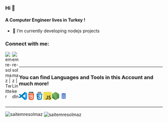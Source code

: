 
### Hi 👋
#### A Computer Engineer lives in Turkey !


- 🔭  I’m currently developing nodejs projects

### Connect with me:
[<img align="left" alt="emre-solmaz | Twitter" width="22px" src="https://cdn.jsdelivr.net/npm/simple-icons@v3/icons/twitter.svg" />](https://twitter.com/saitemresolmaz)
[<img align="left" alt="emre-solmaz | LinkedIn" width="22px" src="https://cdn.jsdelivr.net/npm/simple-icons@v3/icons/linkedin.svg" />](https://www.linkedin.com/in/emresolmaz)
<br />
<br />

---
### You can find Languages and Tools in this Account and much more!

<img align="left" alt="Visual Studio Code" width="26px" src="https://raw.githubusercontent.com/github/explore/80688e429a7d4ef2fca1e82350fe8e3517d3494d/topics/visual-studio-code/visual-studio-code.png" />
<img align="left" alt="HTML5" width="26px" src="https://raw.githubusercontent.com/github/explore/80688e429a7d4ef2fca1e82350fe8e3517d3494d/topics/html/html.png" />
<img align="left" alt="CSS3" width="26px" src="https://raw.githubusercontent.com/github/explore/80688e429a7d4ef2fca1e82350fe8e3517d3494d/topics/css/css.png" />
<img align="left" alt="JavaScript" width="26px" src="https://raw.githubusercontent.com/github/explore/80688e429a7d4ef2fca1e82350fe8e3517d3494d/topics/javascript/javascript.png" />
<img align="left" alt="Node.js" width="26px" src="https://raw.githubusercontent.com/github/explore/80688e429a7d4ef2fca1e82350fe8e3517d3494d/topics/nodejs/nodejs.png" />
<img align="left" alt="SQL" width="26px" src="https://raw.githubusercontent.com/github/explore/80688e429a7d4ef2fca1e82350fe8e3517d3494d/topics/sql/sql.png" />

<br />
<br />

---
<p><img align="left" src="https://github-readme-stats.vercel.app/api/top-langs?username=saitemresolmaz&show_icons=true&locale=en&layout=compact" alt="saitemresolmaz" /></p>
<p>&nbsp;<img align="center" src="https://github-readme-stats.vercel.app/api?username=saitemresolmaz&show_icons=true&locale=en" alt="saitemresolmaz" width="43.5%" /></p><br />
<br />
	
